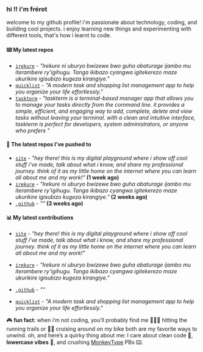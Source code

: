 ### hi !! i'm frérot
welcome to my github profile! i'm passionate about technology, coding, and building cool projects. i enjoy learning new things and experimenting with different tools, that's how i learnt to code.


#### ⌨️ My latest repos

- [`irekure`](https://github.com/frer0t/irekure) - _"Irekure ni uburyo bwizewe bwo guha abaturage ijambo mu iterambere ry'igihugu. Tanga ikibazo cyangwa igitekerezo maze ukurikire igisubizo kugeza kirangiye."_
- [`quicklist`](https://github.com/frer0t/quicklist) - _"A modern task and shopping list management app to help you organize your life effortlessly."_
- [`taskterm`](https://github.com/frer0t/taskterm) - _"taskterm is a terminal-based manager app that allows you to manage your tasks directly from the command line. it provides a simple, efficient, and engaging way to add, complete, delete and view tasks without leaving your terminal. with a clean and intuitive interface, taskterm is perfect for developers, system administrators, or anyone who prefers "_


#### 👷 The latest repos I've pushed to

- [`site`](https://github.com/frer0t/site) - _"hey there! this is my digital playground where i show off cool stuff i've made, talk about what i know, and share my professional journey. think of it as my little home on the internet where you can learn all about me and my work!"_ **(1 week ago)**
- [`irekure`](https://github.com/frer0t/irekure) - _"Irekure ni uburyo bwizewe bwo guha abaturage ijambo mu iterambere ry'igihugu. Tanga ikibazo cyangwa igitekerezo maze ukurikire igisubizo kugeza kirangiye."_ **(2 weeks ago)**
- [`.github`](https://github.com/thok-ltd/.github) - _""_ **(3 weeks ago)**

#### 📊 My latest contributions

- [`site`](https://github.com/frer0t/site) - _"hey there! this is my digital playground where i show off cool stuff i've made, talk about what i know, and share my professional journey. think of it as my little home on the internet where you can learn all about me and my work!"_

- [`irekure`](https://github.com/frer0t/irekure) - _"Irekure ni uburyo bwizewe bwo guha abaturage ijambo mu iterambere ry'igihugu. Tanga ikibazo cyangwa igitekerezo maze ukurikire igisubizo kugeza kirangiye."_

- [`.github`](https://github.com/thok-ltd/.github) - _""_

- [`quicklist`](https://github.com/frer0t/quicklist) - _"A modern task and shopping list management app to help you organize your life effortlessly."_



🎮 **fun fact**: when i’m not coding, you’ll probably find me 🏃🏽‍♂️ hitting the running trails or 🚴‍♂ cruising around on my bike both are my favorite
ways to unwind. oh, and here’s a quirky thing about me: I care about clean code 🧼, **lowercase vibes** 🔡, and crushing [MonkeyType](https://monkeytype.com/profile/frerot) PBs ⌨️.
